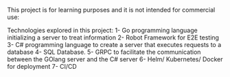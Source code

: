 This project is for learning purposes and it is not intended for commercial use:

Technologies explored in this project:
1- Go programming language initializing a server to treat information
2- Robot Framework for E2E testing
3- C# programming language to create a server that executes requests to a database
4- SQL Database.
5- GRPC to facilitate the communication between the GOlang server and the C# server
6- Helm/ Kubernetes/ Docker for deployment
7- CI/CD 
